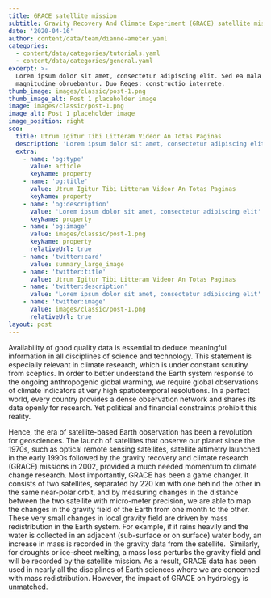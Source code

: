 ```yaml
---
title: GRACE satellite mission
subtitle: Gravity Recovery And Climate Experiment (GRACE) satellite mission
date: '2020-04-16'
author: content/data/team/dianne-ameter.yaml
categories:
  - content/data/categories/tutorials.yaml
  - content/data/categories/general.yaml
excerpt: >-
  Lorem ipsum dolor sit amet, consectetur adipiscing elit. Sed ea mala virtuti
  magnitudine obruebantur. Duo Reges: constructio interrete.
thumb_image: images/classic/post-1.png
thumb_image_alt: Post 1 placeholder image
image: images/classic/post-1.png
image_alt: Post 1 placeholder image
image_position: right
seo:
  title: Utrum Igitur Tibi Litteram Videor An Totas Paginas
  description: 'Lorem ipsum dolor sit amet, consectetur adipiscing elit'
  extra:
    - name: 'og:type'
      value: article
      keyName: property
    - name: 'og:title'
      value: Utrum Igitur Tibi Litteram Videor An Totas Paginas
      keyName: property
    - name: 'og:description'
      value: 'Lorem ipsum dolor sit amet, consectetur adipiscing elit'
      keyName: property
    - name: 'og:image'
      value: images/classic/post-1.png
      keyName: property
      relativeUrl: true
    - name: 'twitter:card'
      value: summary_large_image
    - name: 'twitter:title'
      value: Utrum Igitur Tibi Litteram Videor An Totas Paginas
    - name: 'twitter:description'
      value: 'Lorem ipsum dolor sit amet, consectetur adipiscing elit'
    - name: 'twitter:image'
      value: images/classic/post-1.png
      relativeUrl: true
layout: post
---
```

Availability of good quality data is essential to deduce meaningful information in all disciplines of science and technology. This statement is especially relevant in climate research, which is under constant scrutiny from sceptics. In order to better understand the Earth system response to the ongoing anthropogenic global warming, we require global observations of climate indicators at very high spatiotemporal resolutions. In
a perfect world, every country provides a dense observation network and shares its data openly for research. Yet political and financial constraints prohibit this reality.

Hence, the era of satellite-based Earth observation has been a revolution for geosciences. The launch of satellites that observe our planet since the 1970s, such as optical remote sensing satellites, satellite altimetry launched in the early 1990s followed by the gravity recovery and climate research (GRACE) missions in 2002, provided a much needed momentum to climate change research. Most importantly, GRACE has been a game changer. It consists of two satellites, separated by 220 km with one behind the other in the same near-polar orbit, and by measuring changes in the distance between the two satellite with micro-meter precision, we are able to map the changes in the gravity field of the Earth from one month to the other. These very small changes in local gravity field are driven by mass redistribution in the Earth system. For example, if it rains heavily and the water is collected in an adjacent (sub-surface or on surface) water body, an increase in mass is recorded in the gravity data from the satellite.  Similarly, for droughts or ice-sheet melting, a mass loss perturbs the gravity field and will be recorded by the satellite mission. As a result, GRACE data has been used in nearly all the disciplines of Earth sciences where we are concerned with mass redistribution. However, the
impact of GRACE on hydrology is unmatched.
